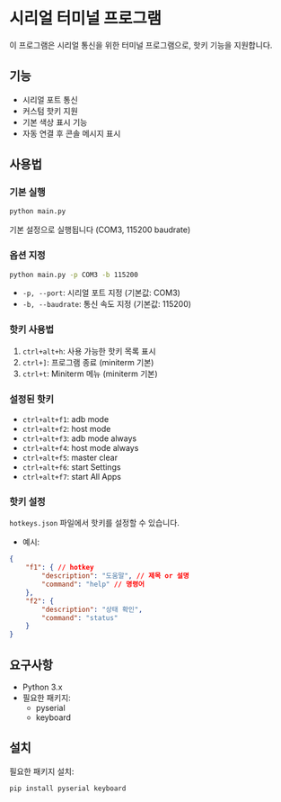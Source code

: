 # 시리얼 터미널 프로그램

이 프로그램은 시리얼 통신을 위한 터미널 프로그램으로, 핫키 기능을 지원합니다.

## 기능

- 시리얼 포트 통신
- 커스텀 핫키 지원
- 기본 색상 표시 기능
- 자동 연결 후 콘솔 메시지 표시

## 사용법

### 기본 실행
```bash
python main.py
```
기본 설정으로 실행됩니다 (COM3, 115200 baudrate)

### 옵션 지정
```bash
python main.py -p COM3 -b 115200
```
- `-p, --port`: 시리얼 포트 지정 (기본값: COM3)
- `-b, --baudrate`: 통신 속도 지정 (기본값: 115200)

### 핫키 사용법

1. `ctrl+alt+h`: 사용 가능한 핫키 목록 표시
2. `ctrl+]`: 프로그램 종료 (miniterm 기본)
3. `ctrl+t`: Miniterm 메뉴 (miniterm 기본)

### 설정된 핫키

- `ctrl+alt+f1`: adb mode
- `ctrl+alt+f2`: host mode
- `ctrl+alt+f3`: adb mode always
- `ctrl+alt+f4`: host mode always
- `ctrl+alt+f5`: master clear
- `ctrl+alt+f6`: start Settings
- `ctrl+alt+f7`: start All Apps

### 핫키 설정

`hotkeys.json` 파일에서 핫키를 설정할 수 있습니다.

- 예시:
```json
{
    "f1": { // hotkey
        "description": "도움말", // 제목 or 설명
        "command": "help" // 명령어
    },
    "f2": {
        "description": "상태 확인",
        "command": "status"
    }
}
```

## 요구사항

- Python 3.x
- 필요한 패키지:
  - pyserial
  - keyboard

## 설치

필요한 패키지 설치:
```bash
pip install pyserial keyboard
```
